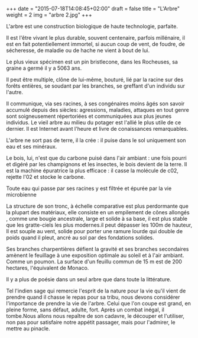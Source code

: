 +++
date = "2015-07-18T14:08:45+02:00"
draft = false
title = "L'Arbre"
weight = 2
img = "arbre 2.jpg"
+++


L'arbre est une construction biologique de haute technologie, parfaite.

Il est l'être vivant le plus durable, souvent centenaire, parfois millénaire, il est en fait potentiellement immortel, si aucun coup de vent, de foudre, de sécheresse, de maladie ou de hache ne vient à bout de lui.

Le plus vieux spécimen est un pin bristlecone, dans les Rocheuses, sa graine a germé il y a 5063 ans.

Il peut être multiple, clône de lui-même, bouturé, lié par la racine sur des forêts entières, se soudant par les branches, se greffant d'un individu sur l'autre.

Il communique, via ses racines, à ses congénaires moins âgés son savoir accumulé depuis des siècles: agressions, maladies, attaques en tout genre sont soigneusement répertoriées et communiquées aux plus jeunes individus. Le vieil arbre au milieu du potager est l'allié le plus utile de ce dernier.
Il est Internet avant l'heure et livre de conaissances remarquables.

L'arbre ne sort pas de terre, il la crée : il puise dans le sol uniquement son eau et ses minéraux.

Le bois, lui, n'est que du carbone puisé dans l'air ambiant : une fois pourri et digéré par les champignons et les insectes, le bois devient de la terre.
Il est la machine épuratrice la plus efficace : il casse la molécule de c02, rejette l'02 et stocke le carbone.

Toute eau qui passe par ses racines y est filtrée et épurée par la vie microbienne


La structure de son tronc, à échelle comparative est plus perdormante que la plupart des matériaux, elle consiste en un empilement de cônes allongés , comme une bougie ancestrale, large et solide à sa base, il est plus stable que les gratte-ciels les plus modernes.il peut dépasser les 100m de hauteur, Il est souple au vent, solide pour porter une ramure lourde qui double de poids quand il pleut, ancré au sol par des fondations solides.

Ses branches charpentières défient la gravité et ses branches secondaires amènent le feuillage à une exposition optimale au soleil et à l'air ambiant. Comme un poumon. La surface d'un feuillu commun de 15 m est de 200 hectares, l'équivalent de Monaco. 


Il y a plus de poésie dans un seul arbre que dans toute la littérature.

Tel l'indien sage qui remercie l'esprit de la nature pour la vie qu'il vient de prendre quand il chasse le repas pour sa tribu, nous devons considérer l'importance de prendre la vie de l'arbre. Celui que l'on coupe est grand, en pleine forme, sans défaut, adulte, fort. Après un combat inégal, il tombe.Nous allons nous repaître de son cadavre, le découper et l'utiliser, non pas pour satisfaire notre appétit passager, mais pour l'admirer, le mettre au pinacle.

